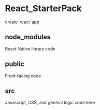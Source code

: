 # React_StarterPack

create-react-app <APPNAME>

## node_modules
React Native library code
## public
Front-facing code
## src
Javascript, CSS, and general logic code here
